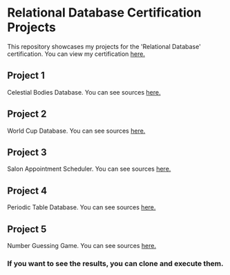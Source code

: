 # Relational Database Certification Projects

This repository showcases my projects for the 'Relational Database' certification. You can view my certification [here.](https://www.freecodecamp.org/certification/AbrahamBilici/relational-database-v8)

## Project 1 
Celestial Bodies Database. You can see sources [here.](https://github.com/AbrahamBilici/Relational_database_certification/blob/main/Build%20a%20Celestial%20Bodies%20Database/universe.sql)

## Project 2
World Cup Database. You can see sources [here.](https://github.com/AbrahamBilici/Relational_database_certification/tree/main/World%20Cup%20Database)

## Project 3
Salon Appointment Scheduler. You can see sources [here.](https://github.com/AbrahamBilici/Relational_database_certification/tree/main/Salon%20Appointment%20Scheduler)

## Project 4
Periodic Table Database. You can see sources [here.](https://github.com/AbrahamBilici/Relational_database_certification/tree/main/Periodic%20Table%20Database)

## Project 5
Number Guessing Game. You can see sources [here.](https://github.com/AbrahamBilici/Relational_database_certification/tree/main/Number%20Guessing%20Game)

### If you want to see the results, you can clone and execute them.
